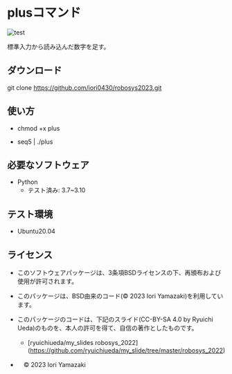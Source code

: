 # plusコマンド

![test](https://github.com/iori0430/robosys2023/actions/workflows/test.yml/badge.svg)

標準入力から読み込んだ数字を足す。

## ダウンロード
git clone <https://github.com/iori0430/robosys2023.git>

## 使い方 
* chmod +x plus

* seq5 | ./plus

## 必要なソフトウェア
* Python
  * テスト済み: 3.7~3.10

## テスト環境
* Ubuntu20.04

## ライセンス
* このソフトウェアパッケージは、3条項BSDライセンスの下、再頒布および使用が許可されます。

* このパッケージは、BSD由来のコード(© 2023 Iori Yamazaki)を利用しています。

* このパッケージのコードは、下記のスライド(CC-BY-SA 4.0 by Ryuichi Ueda)のものを、本人の許可を得て、自信の著作としたものです。

   * [ryuichiueda/my_slides robosys_2022]　(https://github.com/ryuichiueda/my_slide/tree/master/robosys_2022)

* 　© 2023 Iori Yamazaki
